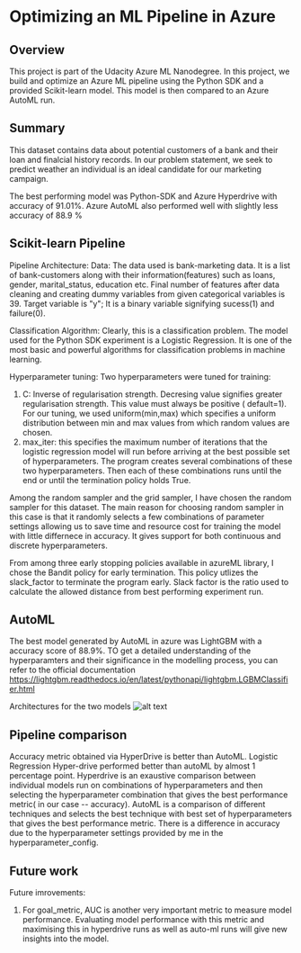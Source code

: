 # Optimizing an ML Pipeline in Azure

## Overview
This project is part of the Udacity Azure ML Nanodegree.
In this project, we build and optimize an Azure ML pipeline using the Python SDK and a provided Scikit-learn model.
This model is then compared to an Azure AutoML run.

## Summary
This dataset contains data about potential customers of a bank and their loan and finalcial history records. 
In our problem statement, we seek to predict weather an individual is an ideal candidate for our marketing campaign.

The best performing model was Python-SDK and Azure Hyperdrive with accuracy of 91.01%. Azure AutoML also performed well with slightly less accuracy of 88.9 %

## Scikit-learn Pipeline
Pipeline Architecture: 
  Data: The data used is bank-marketing data. It is a list of bank-customers along with their information(features) such as loans, gender, marital_status, education etc.
Final number of features after data cleaning and creating dummy variables from given categorical variables is 39. Target variable is "y"; It is a binary variable signifying sucess(1) and failure(0).

  Classification Algorithm: 
  Clearly, this is a classification problem. The model used for the Python SDK experiment is a Logistic Regression. It is one of the most basic and powerful algorithms for     classification problems in machine learning.

  Hyperparameter tuning:
  Two hyperparameters were tuned for training:
  1. C: Inverse of regularisation strength. Decresing value signifies greater regularisation strength.
  This value must always be positive ( default=1). For our tuning, we used uniform(min,max) which specifies a uniform distribution between min and max values from which random values are chosen.
  2. max_iter: this specifies the maximum number of iterations that the logistic regression model will run before arriving at the best possible set of hyperparameters. 
The program creates several combinations of these two hyperparameters. Then each of these combinations runs until the end or until the termination policy holds True. 

Among the random sampler and the grid sampler, I have chosen the random sampler for this dataset. 
The main reason for choosing random sampler in this case is that it randomly selects a few combinations of parameter settings allowing us to save time and resource cost for training the model with little differnece in accuracy. It gives support for both continuous and discrete hyperparameters.

From among three early stopping policies available in azureML library, I chose the Bandit policy for early termination. This policy utlizes the slack_factor to terminate the program early. Slack factor is the ratio used to calculate the allowed distance from best performing experiment run.

## AutoML
The best model generated by AutoML in azure was LightGBM with a accuracy score of 88.9%.
TO get a detailed understanding of the hyperparamters and their significance in the modelling process, you can refer to the official documentation
https://lightgbm.readthedocs.io/en/latest/pythonapi/lightgbm.LGBMClassifier.html

Architectures for the two models
![alt text](https://github.com/vivektambi/OptimisingMLpipeline/Pipeline.PNG?raw=true)

## Pipeline comparison
Accuracy metric obtained via HyperDrive is better than AutoML. Logistic Regression Hyper-drive performed better than autoML by almost 1 percentage point.
Hyperdrive is an exaustive comparison between individual models run on combinations of hyperparameters and then selecting the hyperparameter combination that gives the best performance metric( in our case -- accuracy).
AutoML is a comparison of different techniques and selects the best technique with best set of hyperparameters that gives the best performance metric.
There is a difference in accuracy due to the hyperparameter settings provided by me in the hyperparameter_config. 

## Future work
Future imrovements: 
  1. For goal_metric, AUC is another very important metric to measure model performance. Evaluating model performance with this metric and maximising this in hyperdrive runs as well as auto-ml runs will give new insights into the model.
